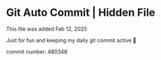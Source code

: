 # Git Auto Commit | Hidden File

This file was added Feb 12, 2025

Just for fun and keeping my daily git commit active 🤪

commit number: 480348
